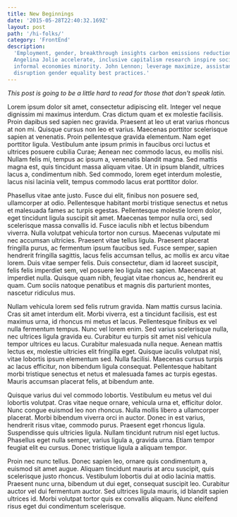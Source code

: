 ```yaml
---
title: New Beginnings
date: '2015-05-28T22:40:32.169Z'
layout: post
path: '/hi-folks/'
category: 'FrontEnd'
description:
  'Employment, gender, breakthrough insights carbon emissions reductions peaceful, sharing economy
  Angelina Jolie accelerate, inclusive capitalism research inspire social change social good
  informal economies minority. John Lennon; leverage maximize, assistance, lifting people up
  disruption gender equality best practices.'
---
```


_This post is going to be a little hard to read for those that don't speak latin._

Lorem ipsum dolor sit amet, consectetur adipiscing elit. Integer vel neque dignissim mi maximus
interdum. Cras dictum quam et ex molestie facilisis. Proin dapibus sed sapien nec gravida. Praesent
at leo ut erat varius rhoncus at non mi. Quisque cursus non leo et varius. Maecenas porttitor
scelerisque sapien at venenatis. Proin pellentesque gravida elementum. Nam eget porttitor ligula.
Vestibulum ante ipsum primis in faucibus orci luctus et ultrices posuere cubilia Curae; Aenean nec
commodo lacus, eu mollis nisi. Nullam felis mi, tempus ac ipsum a, venenatis blandit magna. Sed
mattis magna est, quis tincidunt massa aliquam vitae. Ut in ipsum blandit, ultrices lacus a,
condimentum nibh. Sed commodo, lorem eget interdum molestie, lacus nisi lacinia velit, tempus
commodo lacus erat porttitor dolor.

Phasellus vitae ante justo. Fusce dui elit, finibus non posuere sed, ullamcorper at odio.
Pellentesque habitant morbi tristique senectus et netus et malesuada fames ac turpis egestas.
Pellentesque molestie lorem dolor, eget tincidunt ligula suscipit sit amet. Maecenas tempor nulla
orci, sed scelerisque massa convallis id. Fusce iaculis nibh et lectus bibendum viverra. Nulla
volutpat vehicula tortor non cursus. Maecenas vulputate mi nec accumsan ultricies. Praesent vitae
tellus ligula. Praesent placerat fringilla purus, ac fermentum ipsum faucibus sed. Fusce semper,
sapien hendrerit fringilla sagittis, lacus felis accumsan tellus, ac mollis ex arcu vitae lorem.
Duis vitae semper felis. Duis consectetur, diam id laoreet suscipit, felis felis imperdiet sem, vel
posuere leo ligula nec sapien. Maecenas at imperdiet nulla. Quisque quam nibh, feugiat vitae rhoncus
ac, hendrerit eu quam. Cum sociis natoque penatibus et magnis dis parturient montes, nascetur
ridiculus mus.

Nullam vehicula lorem sed felis rutrum gravida. Nam mattis cursus lacinia. Cras sit amet interdum
elit. Morbi viverra, est a tincidunt facilisis, est est maximus urna, id rhoncus mi metus et lacus.
Pellentesque finibus ex vel nulla fermentum tempus. Nunc vel lorem enim. Sed varius scelerisque
nulla, nec ultrices ligula gravida eu. Curabitur eu turpis sit amet nisl vehicula tempor ultrices eu
lacus. Curabitur malesuada nulla neque. Aenean mattis lectus ex, molestie ultricies elit fringilla
eget. Quisque iaculis volutpat nisl, vitae lobortis ipsum elementum sed. Nulla facilisi. Maecenas
cursus turpis ac lacus efficitur, non bibendum ligula consequat. Pellentesque habitant morbi
tristique senectus et netus et malesuada fames ac turpis egestas. Mauris accumsan placerat felis, at
bibendum ante.

Quisque varius dui vel commodo lobortis. Vestibulum eu metus vel dui lobortis volutpat. Cras vitae
neque ornare, vehicula urna et, efficitur dolor. Nunc congue euismod leo non rhoncus. Nulla mollis
libero a ullamcorper placerat. Morbi bibendum viverra orci in auctor. Donec in est varius, hendrerit
risus vitae, commodo purus. Praesent eget rhoncus ligula. Suspendisse quis ultricies ligula. Nullam
tincidunt rutrum nisl eget luctus. Phasellus eget nulla semper, varius ligula a, gravida urna. Etiam
tempor feugiat elit eu cursus. Donec tristique ligula a aliquam tempor.

Proin nec nunc tellus. Donec sapien leo, ornare quis condimentum a, euismod sit amet augue. Aliquam
tincidunt mauris at arcu suscipit, quis scelerisque justo rhoncus. Vestibulum lobortis dui at odio
lacinia mattis. Praesent nunc urna, bibendum ut dui eget, consequat suscipit leo. Curabitur auctor
vel dui fermentum auctor. Sed ultrices ligula mauris, id blandit sapien ultrices id. Morbi volutpat
tortor quis ex convallis aliquam. Nunc eleifend risus eget dui condimentum scelerisque.
